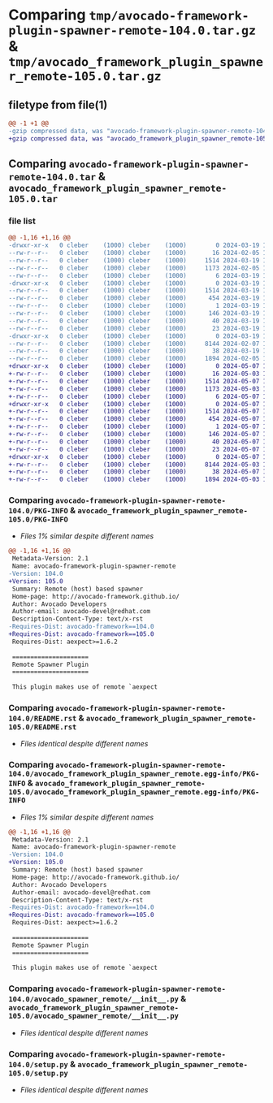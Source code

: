 # Comparing `tmp/avocado-framework-plugin-spawner-remote-104.0.tar.gz` & `tmp/avocado_framework_plugin_spawner_remote-105.0.tar.gz`

## filetype from file(1)

```diff
@@ -1 +1 @@
-gzip compressed data, was "avocado-framework-plugin-spawner-remote-104.0.tar", last modified: Tue Mar 19 14:44:20 2024, max compression
+gzip compressed data, was "avocado_framework_plugin_spawner_remote-105.0.tar", last modified: Tue May  7 18:46:16 2024, max compression
```

## Comparing `avocado-framework-plugin-spawner-remote-104.0.tar` & `avocado_framework_plugin_spawner_remote-105.0.tar`

### file list

```diff
@@ -1,16 +1,16 @@
-drwxr-xr-x   0 cleber    (1000) cleber    (1000)        0 2024-03-19 14:44:20.535662 avocado-framework-plugin-spawner-remote-104.0/
--rw-r--r--   0 cleber    (1000) cleber    (1000)       16 2024-02-05 17:51:31.000000 avocado-framework-plugin-spawner-remote-104.0/MANIFEST.in
--rw-r--r--   0 cleber    (1000) cleber    (1000)     1514 2024-03-19 14:44:20.534662 avocado-framework-plugin-spawner-remote-104.0/PKG-INFO
--rw-r--r--   0 cleber    (1000) cleber    (1000)     1173 2024-02-05 17:51:31.000000 avocado-framework-plugin-spawner-remote-104.0/README.rst
--rw-r--r--   0 cleber    (1000) cleber    (1000)        6 2024-03-19 14:12:03.000000 avocado-framework-plugin-spawner-remote-104.0/VERSION
-drwxr-xr-x   0 cleber    (1000) cleber    (1000)        0 2024-03-19 14:44:20.534662 avocado-framework-plugin-spawner-remote-104.0/avocado_framework_plugin_spawner_remote.egg-info/
--rw-r--r--   0 cleber    (1000) cleber    (1000)     1514 2024-03-19 14:44:20.000000 avocado-framework-plugin-spawner-remote-104.0/avocado_framework_plugin_spawner_remote.egg-info/PKG-INFO
--rw-r--r--   0 cleber    (1000) cleber    (1000)      454 2024-03-19 14:44:20.000000 avocado-framework-plugin-spawner-remote-104.0/avocado_framework_plugin_spawner_remote.egg-info/SOURCES.txt
--rw-r--r--   0 cleber    (1000) cleber    (1000)        1 2024-03-19 14:44:20.000000 avocado-framework-plugin-spawner-remote-104.0/avocado_framework_plugin_spawner_remote.egg-info/dependency_links.txt
--rw-r--r--   0 cleber    (1000) cleber    (1000)      146 2024-03-19 14:44:20.000000 avocado-framework-plugin-spawner-remote-104.0/avocado_framework_plugin_spawner_remote.egg-info/entry_points.txt
--rw-r--r--   0 cleber    (1000) cleber    (1000)       40 2024-03-19 14:44:20.000000 avocado-framework-plugin-spawner-remote-104.0/avocado_framework_plugin_spawner_remote.egg-info/requires.txt
--rw-r--r--   0 cleber    (1000) cleber    (1000)       23 2024-03-19 14:44:20.000000 avocado-framework-plugin-spawner-remote-104.0/avocado_framework_plugin_spawner_remote.egg-info/top_level.txt
-drwxr-xr-x   0 cleber    (1000) cleber    (1000)        0 2024-03-19 14:44:20.534662 avocado-framework-plugin-spawner-remote-104.0/avocado_spawner_remote/
--rw-r--r--   0 cleber    (1000) cleber    (1000)     8144 2024-02-07 13:51:39.000000 avocado-framework-plugin-spawner-remote-104.0/avocado_spawner_remote/__init__.py
--rw-r--r--   0 cleber    (1000) cleber    (1000)       38 2024-03-19 14:44:20.535662 avocado-framework-plugin-spawner-remote-104.0/setup.cfg
--rw-r--r--   0 cleber    (1000) cleber    (1000)     1894 2024-02-05 17:51:31.000000 avocado-framework-plugin-spawner-remote-104.0/setup.py
+drwxr-xr-x   0 cleber    (1000) cleber    (1000)        0 2024-05-07 18:46:16.676699 avocado_framework_plugin_spawner_remote-105.0/
+-rw-r--r--   0 cleber    (1000) cleber    (1000)       16 2024-05-03 14:13:15.000000 avocado_framework_plugin_spawner_remote-105.0/MANIFEST.in
+-rw-r--r--   0 cleber    (1000) cleber    (1000)     1514 2024-05-07 18:46:16.676699 avocado_framework_plugin_spawner_remote-105.0/PKG-INFO
+-rw-r--r--   0 cleber    (1000) cleber    (1000)     1173 2024-05-03 14:13:15.000000 avocado_framework_plugin_spawner_remote-105.0/README.rst
+-rw-r--r--   0 cleber    (1000) cleber    (1000)        6 2024-05-07 18:43:50.000000 avocado_framework_plugin_spawner_remote-105.0/VERSION
+drwxr-xr-x   0 cleber    (1000) cleber    (1000)        0 2024-05-07 18:46:16.676699 avocado_framework_plugin_spawner_remote-105.0/avocado_framework_plugin_spawner_remote.egg-info/
+-rw-r--r--   0 cleber    (1000) cleber    (1000)     1514 2024-05-07 18:46:16.000000 avocado_framework_plugin_spawner_remote-105.0/avocado_framework_plugin_spawner_remote.egg-info/PKG-INFO
+-rw-r--r--   0 cleber    (1000) cleber    (1000)      454 2024-05-07 18:46:16.000000 avocado_framework_plugin_spawner_remote-105.0/avocado_framework_plugin_spawner_remote.egg-info/SOURCES.txt
+-rw-r--r--   0 cleber    (1000) cleber    (1000)        1 2024-05-07 18:46:16.000000 avocado_framework_plugin_spawner_remote-105.0/avocado_framework_plugin_spawner_remote.egg-info/dependency_links.txt
+-rw-r--r--   0 cleber    (1000) cleber    (1000)      146 2024-05-07 18:46:16.000000 avocado_framework_plugin_spawner_remote-105.0/avocado_framework_plugin_spawner_remote.egg-info/entry_points.txt
+-rw-r--r--   0 cleber    (1000) cleber    (1000)       40 2024-05-07 18:46:16.000000 avocado_framework_plugin_spawner_remote-105.0/avocado_framework_plugin_spawner_remote.egg-info/requires.txt
+-rw-r--r--   0 cleber    (1000) cleber    (1000)       23 2024-05-07 18:46:16.000000 avocado_framework_plugin_spawner_remote-105.0/avocado_framework_plugin_spawner_remote.egg-info/top_level.txt
+drwxr-xr-x   0 cleber    (1000) cleber    (1000)        0 2024-05-07 18:46:16.676699 avocado_framework_plugin_spawner_remote-105.0/avocado_spawner_remote/
+-rw-r--r--   0 cleber    (1000) cleber    (1000)     8144 2024-05-03 14:13:15.000000 avocado_framework_plugin_spawner_remote-105.0/avocado_spawner_remote/__init__.py
+-rw-r--r--   0 cleber    (1000) cleber    (1000)       38 2024-05-07 18:46:16.676699 avocado_framework_plugin_spawner_remote-105.0/setup.cfg
+-rw-r--r--   0 cleber    (1000) cleber    (1000)     1894 2024-05-03 14:13:15.000000 avocado_framework_plugin_spawner_remote-105.0/setup.py
```

### Comparing `avocado-framework-plugin-spawner-remote-104.0/PKG-INFO` & `avocado_framework_plugin_spawner_remote-105.0/PKG-INFO`

 * *Files 1% similar despite different names*

```diff
@@ -1,16 +1,16 @@
 Metadata-Version: 2.1
 Name: avocado-framework-plugin-spawner-remote
-Version: 104.0
+Version: 105.0
 Summary: Remote (host) based spawner
 Home-page: http://avocado-framework.github.io/
 Author: Avocado Developers
 Author-email: avocado-devel@redhat.com
 Description-Content-Type: text/x-rst
-Requires-Dist: avocado-framework==104.0
+Requires-Dist: avocado-framework==105.0
 Requires-Dist: aexpect>=1.6.2
 
 =====================
 Remote Spawner Plugin
 =====================
 
 This plugin makes use of remote `aexpect
```

### Comparing `avocado-framework-plugin-spawner-remote-104.0/README.rst` & `avocado_framework_plugin_spawner_remote-105.0/README.rst`

 * *Files identical despite different names*

### Comparing `avocado-framework-plugin-spawner-remote-104.0/avocado_framework_plugin_spawner_remote.egg-info/PKG-INFO` & `avocado_framework_plugin_spawner_remote-105.0/avocado_framework_plugin_spawner_remote.egg-info/PKG-INFO`

 * *Files 1% similar despite different names*

```diff
@@ -1,16 +1,16 @@
 Metadata-Version: 2.1
 Name: avocado-framework-plugin-spawner-remote
-Version: 104.0
+Version: 105.0
 Summary: Remote (host) based spawner
 Home-page: http://avocado-framework.github.io/
 Author: Avocado Developers
 Author-email: avocado-devel@redhat.com
 Description-Content-Type: text/x-rst
-Requires-Dist: avocado-framework==104.0
+Requires-Dist: avocado-framework==105.0
 Requires-Dist: aexpect>=1.6.2
 
 =====================
 Remote Spawner Plugin
 =====================
 
 This plugin makes use of remote `aexpect
```

### Comparing `avocado-framework-plugin-spawner-remote-104.0/avocado_spawner_remote/__init__.py` & `avocado_framework_plugin_spawner_remote-105.0/avocado_spawner_remote/__init__.py`

 * *Files identical despite different names*

### Comparing `avocado-framework-plugin-spawner-remote-104.0/setup.py` & `avocado_framework_plugin_spawner_remote-105.0/setup.py`

 * *Files identical despite different names*

